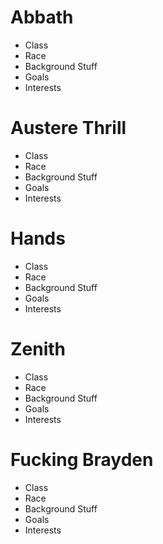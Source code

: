 # Abbath

- Class
- Race
- Background Stuff
- Goals
- Interests

# Austere Thrill

- Class
- Race
- Background Stuff
- Goals
- Interests

# Hands

- Class
- Race
- Background Stuff
- Goals
- Interests

# Zenith

- Class
- Race
- Background Stuff
- Goals
- Interests

# Fucking Brayden

- Class
- Race
- Background Stuff
- Goals
- Interests
